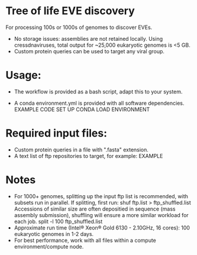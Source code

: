 # Tree of life EVE discovery

For processing 100s or 1000s of genomes to discover EVEs. 

- No storage issues: assemblies are not retained locally. Using cressdnaviruses, total output for ~25,000 eukaryotic genomes is <5 GB. 
- Custom protein queries can be used to target any viral group. 

# Usage:

- The workflow is provided as a bash script, adapt this to your system.

- A conda environment.yml is provided with all software dependencies. 
EXAMPLE CODE SET UP CONDA
LOAD ENVIRONMENT

# Required input files:
- Custom protein queries in a file with ".fasta" extension.
- A text list of ftp repositories to target, for example: 
EXAMPLE



# Notes
- For 1000+ genomes, splitting up the input ftp list is recommended, with subsets run in parallel. 
If splitting, first run:
shuf ftp.list > ftp_shuffled.list
Accessions of similar size are often depositied in sequence (mass assembly submission), shuffling will ensure a more similar workload for each job.
split -l 100 ftp_shuffled.list
- Approximate run time (Intel® Xeon® Gold 6130 - 2.10GHz, 16 cores): 100 eukaryotic genomes in 1-2 days.
- For best performance, work with all files within a compute environment/compute node. 
